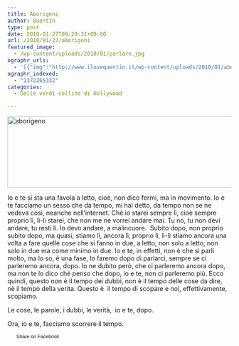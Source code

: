```yaml
---
title: Aborigeni
author: Quentin
type: post
date: 2010-01-27T09:29:31+00:00
url: /2010/01/27/aborigeni
featured_image:
  - /wp-content/uploads/2010/01/parlare.jpg
ographr_urls:
  - '[{"img":"http://www.ilovequentin.it/wp-content/uploads/2010/01/aborigeno.jpg"},{"img":"http://www.ilovequentin.it/wp-content/uploads/2010/01/parlare.jpg"},{"img":"http://www.ilovequentin.it/wp-content/uploads/2010/01/aborigeno-300x92.jpg"}]'
ographr_indexed:
  - "1372265332"
categories:
  - Dalle verdi colline di Hollywood

---
```

[<img class="alignnone size-full wp-image-832" title="aborigeno" src="http://www.ilovequentin.it/wp-content/uploads/2010/01/aborigeno.jpg" alt="aborigeno" width="520" height="160" />][1]

Io e te si sta una favola a letto, cioè, non dico fermi, ma in movimento. Io e te facciamo un sesso che da tempo, mi hai detto, da tempo non se ne vedeva così, neanche nell&#8217;internet. <span>Ché</span> io starei sempre lì, cioè sempre proprio lì, lì-lì starei, che non me ne vorrei andare mai. Tu no, tu non devi andare, tu resti lì. Io devo andare, a malincuore.  Subito dopo, non proprio subito dopo, ma quasi, stiamo lì, ancora lì, proprio lì, lì-lì stiamo ancora una volta a fare quelle cose che si fanno in due, a letto, non solo a letto, non solo in due ma come minimo in due. Io e te, in effetti, non è che si parli molto, ma lo so, è una fase, lo faremo dopo di parlarci, sempre se ci parleremo ancora, dopo. Io ne dubito però, che ci parleremo ancora dopo, ma non te lo dico ché penso che dopo, io e te, non ci parleremo più. Ecco quindi, questo non è il tempo dei dubbi, non è il tempo delle cose da dire,  nè il tempo della verita. Questo è  il tempo di scopare e noi, effettivamente, scopiamo.
  
Le cose, le parole, i dubbi, le verità,  io e te, dopo.
  
Ora, io e te, facciamo scorrere il tempo.

<a href="http://www.facebook.com/share.php?u=http%3A%2F%2Fwww.ilovequentin.it%2F2010%2F01%2F27%2Faborigeni&t=Aborigeni" id="facebook_share_both_829" style="font-size:11px; line-height:13px; font-family:'lucida grande',tahoma,verdana,arial,sans-serif; text-decoration:none; padding:2px 0 0 20px; height:16px; background:url(http://b.static.ak.fbcdn.net/images/share/facebook_share_icon.gif) no-repeat top left;">Share on Facebook</a>

 [1]: http://www.ilovequentin.it/wp-content/uploads/2010/01/aborigeno.jpg